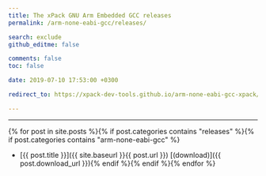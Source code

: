 ```yaml
---
title: The xPack GNU Arm Embedded GCC releases
permalink: /arm-none-eabi-gcc/releases/

search: exclude
github_editme: false

comments: false
toc: false

date: 2019-07-10 17:53:00 +0300

redirect_to: https://xpack-dev-tools.github.io/arm-none-eabi-gcc-xpack/docs/releases/

---
```


___
{% for post in site.posts %}{% if post.categories contains "releases" %}{% if post.categories contains "arm-none-eabi-gcc" %}
* [{{ post.title }}]({{ site.baseurl }}{{ post.url }}) [(download)]({{ post.download_url }}){% endif %}{% endif %}{% endfor %}
